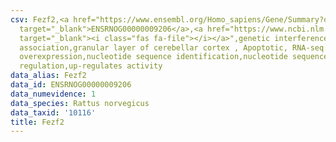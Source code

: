 ```yaml
---
csv: Fezf2,<a href="https://www.ensembl.org/Homo_sapiens/Gene/Summary?db=core;g=ENSRNOG00000009206"
  target="_blank">ENSRNOG00000009206</a>,<a href="https://www.ncbi.nlm.nih.gov/pubmed/30467350"
  target="_blank"><i class="fas fa-file"></i></a>",genetic interference,functional
  association,granular layer of cerebellar cortex , Apoptotic, RNA-seq assay, hsf-1
  overexpression,nucleotide sequence identification,nucleotide sequence identification,transcriptional
  regulation,up-regulates activity
data_alias: Fezf2
data_id: ENSRNOG00000009206
data_numevidence: 1
data_species: Rattus norvegicus
data_taxid: '10116'
title: Fezf2
---
```

